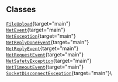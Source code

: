 ## Classes

[`FileUpload`](../object/FileUpload.html#FileUpload){target="main"}\
[`NetEvent`](../object/NetEvent.html#NetEvent){target="main"}\
[`NetException`](../object/NetException.html#NetException){target="main"}\
[`NetReplyDoneEvent`](../object/NetReplyDoneEvent.html#NetReplyDoneEvent){target="main"}\
[`NetReplyEvent`](../object/NetReplyEvent.html#NetReplyEvent){target="main"}\
[`NetRequestEvent`](../object/NetRequestEvent.html#NetRequestEvent){target="main"}\
[`NetSafetyException`](../object/NetSafetyException.html#NetSafetyException){target="main"}\
[`NetTimeoutEvent`](../object/NetTimeoutEvent.html#NetTimeoutEvent){target="main"}\
[`SocketDisconnectException`](../object/SocketDisconnectException.html#SocketDisconnectException){target="main"}\

